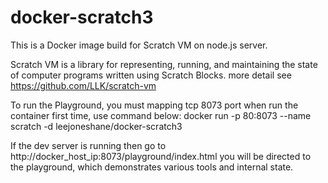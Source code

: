 # docker-scratch3

This is a Docker image build for Scratch VM on node.js server.

Scratch VM is a library for representing, running, and maintaining the state of computer programs written using Scratch Blocks.
more detail see https://github.com/LLK/scratch-vm

To run the Playground, you must mapping tcp 8073 port when run the container first time, use command below:
docker run -p 80:8073 --name scratch -d leejoneshane/docker-scratch3

If the dev server is running then go to http://docker_host_ip:8073/playground/index.html
you will be directed to the playground, which demonstrates various tools and internal state.
